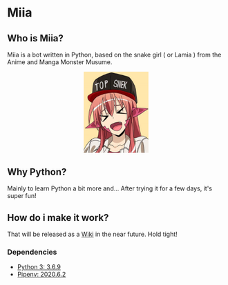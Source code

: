 # Miia
## Who is Miia?

Miia is a bot written in Python, based on the snake girl ( or Lamia ) from the Anime and Manga Monster Musume.

<p align="center"><img src="media/miia.webp" width="150px" /></p>

## Why Python?

Mainly to learn Python a bit more and... After trying it for a few days, it's super fun!

## How do i make it work?

That will be released as a [Wiki](https://github.com/taichikuji/miia-py/wiki) in the near future. Hold tight!

### Dependencies

- [Python 3: 3.6.9](https://www.python.org/download/releases/3.0/)
- [Pipenv: 2020.6.2](https://github.com/pypa/pipenv)
